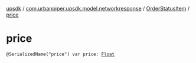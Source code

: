 [upsdk](../../index.md) / [com.urbanpiper.upsdk.model.networkresponse](../index.md) / [OrderStatusItem](index.md) / [price](./price.md)

# price

`@SerializedName("price") var price: `[`Float`](https://kotlinlang.org/api/latest/jvm/stdlib/kotlin/-float/index.html)